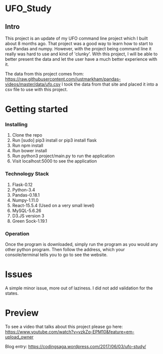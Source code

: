 # UFO_Study
## Intro

This project is an update of my UFO command line project which I built about 8
months ago. That project was a good way to learn how to start to use Pandas and
numpy. However, with the project being command line it really was hard to use and
kind of 'clunky'. With this project, I will be able to better present the data and
let the user have a much better experience with it.

The data from this project comes from: https://raw.githubusercontent.com/justmarkham/pandas-videos/master/data/ufo.csv
I took the data from that site and placed it into a csv file to use with this
project.

# Getting started
### Installing

1. Clone the repo
2. Run [sudo] pip3 install or pip3 install flask
3. Run npm install
4. Run bower install
5. Run python3 project/main.py to run the application
6. Visit localhost:5000 to see the application

### Technology Stack

1. Flask-0.12
2. Python-3.4
3. Pandas-0.18.1
4. Numpy-1.11.0
5. React-15.5.4 (Used on a very small level)
6. MySQL-5.6.26
7. D3.JS version 3
8. Green Sock-1.19.1

### Operation

Once the program is downloaded, simply run the program as you would any other python program.
Then follow the address, which your console/terminal tells you to go to see the
website.

# Issues

A simple minor issue, more out of laziness. I did not add validation for the
states.

# Preview

To see a video that talks about this project please go here: https://www.youtube.com/watch?v=vzkZq-EPM10&feature=em-upload_owner

Blog entry: https://codingsaga.wordpress.com/2017/06/03/ufo-study/
